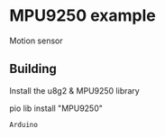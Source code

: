 # MPU9250 example
Motion sensor


## Building

Install the u8g2 & MPU9250 library

pio lib install "MPU9250"

```
Arduino
```